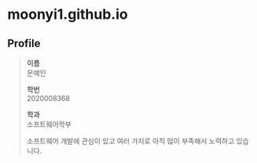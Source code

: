 # moonyi1.github.io

## Profile

> **이름**   
> 문예인
>
> **학번**   
> 2020008368
> 
> **학과**   
> 소프트웨어학부
>
> 소프트웨어 개발에 관심이 있고 여러 가지로 아직 많이 부족해서 노력하고 있습니다.
